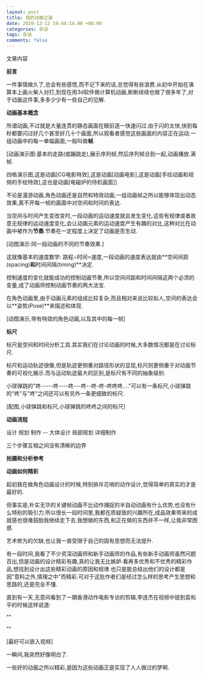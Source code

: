 ```yaml
---
layout: post
title: 我的动画之道
date: 2020-12-12 19:44:14.00 +08:00
categories: 杂谈
tags: 杂谈
comments: false
---
```


文章内容

**前言**

一件事情做久了,总会有些感悟,而不记下来的话,总觉得有些浪费.从初中开始在演算本上画火柴人对打,到现在用3d软件做计算机动画,断断续续也做了很多年了,对于动画这件事,多多少少有一些自己的见解.

**动画基本概念**

所谓动画,不过就是大量连贯的静态画面在眼前逐一快速闪过.由于闪的太快,快到每秒都要闪过好几个甚至好几十个画面,所以观看者感觉这些画面的内容正在运动.一组动画中的每一单幅画面,一般叫做**帧**.

[动画演示图:基本的走路(或蹦跳走),展示序列帧,然后序列帧合到一起,动画播放.满帧.

四格演示图,这是动画[CG电影特效],这是动画[动画电影],这是动画[手绘动画和视频的手绘特效],这也是动画[电磁炉的待机画面]]

不论是漫游动画,角色动画还是自然和特效动画,一组动画帧之所以能够体现出动态效果,离不开每一帧的画面中对空间和时间的表达.

当空间与时间产生变改变时,一段动画的运动速度就会发生变化.这些有规律或者故意无规律的运动速度变化,会让动画元素的运动速度产生有趣的对比,这种对比在动画中被作为**节奏**.节奏在一定程度上决定了动画是否生动.

[动图演示:同一段动画的不同的节奏效果.]

这就像基本的速度数学: 路程÷时间=速度,一段动画的速度表达就由**空间间距(spacing)**和**时间间隔(timing)**决定.

控制速度的变化就能成功的控制动画节奏,所以空间间距和时间间隔这两个必须的变量,成了动画师控制动画节奏的两大法宝.

在角色动画里,由于动画元素的组成比较复杂,而且相对来说比较拟人,空间的表达会以**姿势(Pose)**来描述和体现.

[动图演示,带有特效的角色动画,以及其中的每一帧]

**标尺**

标尺是空间和时间分析工具.其实我们在讨论动画的时候,大多数情况都是在讨论标尺.

标尺和运动轨迹很像,但是轨迹更侧重对路径形状的显现,标尺则更侧重于对动画节奏的可视化展示.而与运动轨迹最大的区别,是标尺有不同的抽象级别.

小球弹跳的"咚-----咚----咚---咚--咚-咚-咚咚咚...."可以有一条标尺,小球弹跳的"咚"与"咚"之间还可以有另外一条更细致的标尺.

[配图,小球弹跳和标尺,小球弹跳的咚咚之间的标尺]



**动画流程**

设计 规划 制作  --  大体设计 局部规划 详细制作

三个步骤互相之间没有清晰的边界



**拍摄和分析参考**



**动画如何精彩**

起初我在做角色动画设计的时候,特别排斥花哨的动作设计,觉得简单的真实的才是最好的.

但事实是,朴实无华的关键帧动画不比动作捕捉的半自动动画有什么优势,也没有什么特别的吸引力.所以很长一段时间里,我都在质疑我的兴趣所在,成品效果带来的成就感也很难鼓励我继续走下去.我想做的东西,和正在做的东西并不一样,让我非常困惑.

艺术修为的欠缺,也让我一直受限于自己的固有思想而无法提升.

有一段时间,我看了不少资深动画师和新手动画师的作品,有些新手动画师虽然问题百出,但是动画的设计精彩有趣,真的让我无比嫉妒.看再多优秀和不优秀的精彩作品,想找到设计出这些精彩动画的原因和规律.也只是能总结出他们的设计都是因"意料之外,情理之中"而精彩.可对于这批作者们是经过怎么样的思考产生思想和思路的,还是完全不懂.

直到有一天,无意间看到了一期香港动作电影专访的剪辑,李连杰在视频中提到袁和平的时候这样说道:

""

""

[最好可以嵌入视频]

一瞬间,我突然好像明白了.

一些好的动画之所以精彩,是因为这些动画正是实现了人人做过的梦啊.







